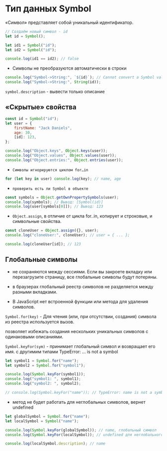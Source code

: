 # Тип данных Symbol

«Символ» представляет собой уникальный идентификатор.

```js
// Создаём новый символ - id
let id = Symbol();

let id1 = Symbol("id");
let id2 = Symbol("id");

console.log(id1 == id2); // false
```

-   Символы не преобразуются автоматически в строки

```js
console.log("Symbol->String:", `${id}`); // Cannot convert a Symbol value to a string
console.log("Symbol->String:", String(id));
```

`symbol.description` - вывести только описание

## «Скрытые» свойства

```js
const id = Symbol("id");
let user = {
    firstName: "Jack Daniels",
    age: 30,
    [id]: 123,
};

console.log("Object.keys", Object.keys(user));
console.log("Object.values", Object.values(user));
console.log("Object.entries:", Object.entries(user));
```

-   `Символы игнорируются циклом for…in`

```js
for (let key in user) console.log(key); // name, age
```

-   `проверить есть ли Symbol в объекте`


```js
const symbols = Object.getOwnPropertySymbols(user);
console.log(symbols); // Вывод: [Symbol(id)]
console.log(user[symbols[0]]); // Вывод: 123
```

-   `Object.assign`, в отличие от цикла for..in, копирует и строковые, и символьные свойства.

```js
const cloneUser = Object.assign({}, user);
console.log("cloneUser:", cloneUser); // user = { ... };

console.log(cloneUser[id]); // 123
```

## Глобальные символы

-   не сохраняются между сессиями. Если вы закроете вкладку или перезагрузите страницу, все глобальные символы будут потеряны.

-   в браузерах глобальный реестр символов не разделяется между разными вкладками.

-   В JavaScript нет встроенной функции или метода для удаления символов.

`Symbol.for(key)` - Для чтения (или, при отсутствии, создания) символа из реестра используется вызов.

позволяет избежать создания нескольких уникальных символов с одинаковыми описаниями.

`Symbol.keyFor(sym)` - принимает глобальный символ и возвращает его имя. с другимим типами TypeError: ... is not a symbol

```js
let symbol1 = Symbol.for("name");
let symbol2 = Symbol.for("symbol1");

console.log(Symbol.keyFor(symbol1));
console.log("symbol1: ", symbol1);
console.log("symbol2: ", symbol2);

// console.log(Symbol.keyFor("name")); // TypeError: name is not a symbol
```

-   метод не будет работать для неглобальных символов, вернет undefined

```js
let globalSymbol = Symbol.for("name");
let localSymbol = Symbol("name");

console.log(Symbol.keyFor(globalSymbol)); // name, глобальный символ
console.log(Symbol.keyFor(localSymbol)); // undefined для неглобального символа

console.log(localSymbol.description); // name
```
